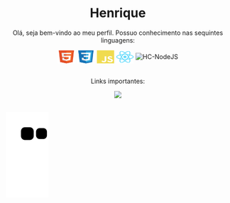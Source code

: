 <h1 align="center">Henrique</h1>

<p align="center">Olá, seja bem-vindo ao meu perfil. Possuo conhecimento nas sequintes linguagens:</p>

<div align="center">
  <img align="center" alt="HC-HTML" height="30" width="40" src="https://raw.githubusercontent.com/devicons/devicon/master/icons/html5/html5-original.svg">
  <img align="center" alt="HC-CSS" height="30" width="40" src="https://raw.githubusercontent.com/devicons/devicon/master/icons/css3/css3-original.svg">
  <img align="center" alt="HC-Js" height="30" width="40" src="https://raw.githubusercontent.com/devicons/devicon/master/icons/javascript/javascript-plain.svg">
  <img align="center" alt="HC-React" height="30" width="40" src="https://raw.githubusercontent.com/devicons/devicon/master/icons/react/react-original.svg">
  <img align="center" alt="HC-NodeJS" height="30" width="40" src="https://cdn.jsdelivr.net/gh/devicons/devicon/icons/nodejs/nodejs-original.svg">
</div>

<br>

<p align="center">Links importantes:</p>
<div align="center">
  <a href="https://www.linkedin.com/in/henrique-contini-83a149215" target="_blank">
    <img src="https://img.shields.io/badge/-LinkedIn-%230077B5?style=for-the-badge&logo=linkedin&logoColor=white" target="_blank">
  </a>
</div>

##

![Snake animation](https://github.com/HenriqueContini/HenriqueContini/blob/output/github-contribution-grid-snake.svg)

